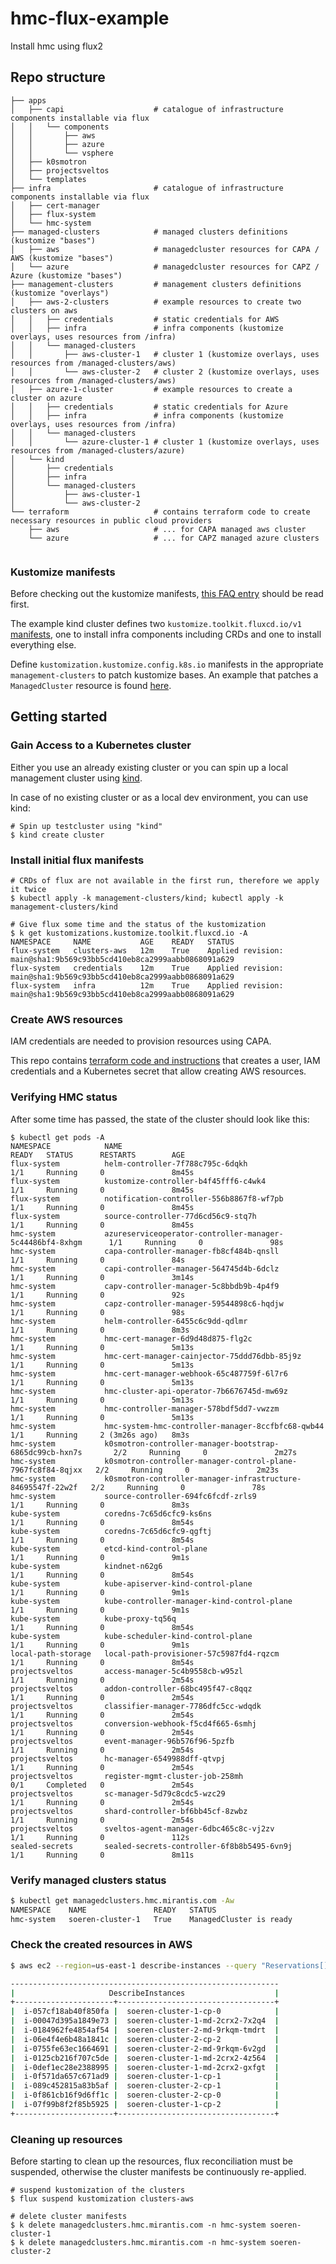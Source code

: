 # hmc-flux-example

Install hmc using flux2

## Repo structure
```
├── apps
│   ├── capi                    # catalogue of infrastructure components installable via flux
│   │   └── components
│   │       ├── aws
│   │       ├── azure
│   │       └── vsphere
│   ├── k0smotron
│   ├── projectsveltos
│   └── templates
├── infra                       # catalogue of infrastructure components installable via flux
│   ├── cert-manager
│   ├── flux-system
│   └── hmc-system
├── managed-clusters            # managed clusters definitions (kustomize "bases")
│   ├── aws                     # managedcluster resources for CAPA / AWS (kustomize "bases")
│   └── azure                   # managedcluster resources for CAPZ / Azure (kustomize "bases")
├── management-clusters         # management clusters definitions (kustomize "overlays") 
│   ├── aws-2-clusters          # example resources to create two clusters on aws
│   │   ├── credentials         # static credentials for AWS
│   │   ├── infra               # infra components (kustomize overlays, uses resources from /infra)
│   │   └── managed-clusters
│   │       ├── aws-cluster-1   # cluster 1 (kustomize overlays, uses resources from /managed-clusters/aws)
│   │       └── aws-cluster-2   # cluster 2 (kustomize overlays, uses resources from /managed-clusters/aws)
│   ├── azure-1-cluster         # example resources to create a cluster on azure  
│   │   ├── credentials         # static credentials for Azure
│   │   ├── infra               # infra components (kustomize overlays, uses resources from /infra) 
│   │   └── managed-clusters
│   │       └── azure-cluster-1 # cluster 1 (kustomize overlays, uses resources from /managed-clusters/azure)
│   └── kind
│       ├── credentials
│       ├── infra
│       └── managed-clusters
│           ├── aws-cluster-1
│           └── aws-cluster-2
└── terraform                   # contains terraform code to create necessary resources in public cloud providers 
    ├── aws                     # ... for CAPA managed aws cluster
    └── azure                   # ... for CAPZ managed azure clusters


```

### Kustomize manifests
Before checking out the kustomize manifests, [this FAQ entry](https://fluxcd.io/flux/faq/#are-there-two-kustomization-types) should be read first.

The example kind cluster defines two `kustomize.toolkit.fluxcd.io/v1` [manifests](management-clusters/kind/flux-kustomization.yaml), one to install infra components including CRDs and one to install everything else.

Define `kustomization.kustomize.config.k8s.io` manifests in the appropriate `management-clusters` to patch kustomize bases. An example that patches a `ManagedCluster` resource is found [here](management-clusters/kind/managed-clusters/aws-cluster-1/kustomization.yaml).

## Getting started

### Gain Access to a Kubernetes cluster

Either you use an already existing cluster or you can spin up a local management cluster using [kind](https://kind.sigs.k8s.io/).

In case of no existing cluster or as a local dev environment, you can use kind:
```
# Spin up testcluster using "kind"
$ kind create cluster
```

### Install initial flux manifests

```
# CRDs of flux are not available in the first run, therefore we apply it twice
$ kubectl apply -k management-clusters/kind; kubectl apply -k management-clusters/kind

# Give flux some time and the status of the kustomization
$ k get kustomizations.kustomize.toolkit.fluxcd.io -A
NAMESPACE     NAME           AGE    READY   STATUS
flux-system   clusters-aws   12m    True    Applied revision: main@sha1:9b569c93bb5cd410eb8ca2999aabb0868091a629
flux-system   credentials    12m    True    Applied revision: main@sha1:9b569c93bb5cd410eb8ca2999aabb0868091a629
flux-system   infra          12m    True    Applied revision: main@sha1:9b569c93bb5cd410eb8ca2999aabb0868091a629
```

### Create AWS resources

IAM credentials are needed to provision resources using CAPA. 

This repo contains [terraform code and instructions](terraform/aws/README.md) that creates a user, IAM credentials and a Kubernetes secret that allow creating AWS resources.

### Verifying HMC status
After some time has passed, the state of the cluster should look like this:

```
$ kubectl get pods -A
NAMESPACE            NAME                                                          READY   STATUS      RESTARTS        AGE
flux-system          helm-controller-7f788c795c-6dqkh                              1/1     Running     0               8m45s
flux-system          kustomize-controller-b4f45fff6-c4wk4                          1/1     Running     0               8m45s
flux-system          notification-controller-556b8867f8-wf7pb                      1/1     Running     0               8m45s
flux-system          source-controller-77d6cd56c9-stq7h                            1/1     Running     0               8m45s
hmc-system           azureserviceoperator-controller-manager-5c44486bf4-8xhgm      1/1     Running     0               98s
hmc-system           capa-controller-manager-fb8cf484b-qnsll                       1/1     Running     0               84s
hmc-system           capi-controller-manager-564745d4b-6dclz                       1/1     Running     0               3m14s
hmc-system           capv-controller-manager-5c8bbdb9b-4p4f9                       1/1     Running     0               92s
hmc-system           capz-controller-manager-59544898c6-hqdjw                      1/1     Running     0               98s
hmc-system           helm-controller-6455c6c9dd-qdlmr                              1/1     Running     0               8m3s
hmc-system           hmc-cert-manager-6d9d48d875-flg2c                             1/1     Running     0               5m13s
hmc-system           hmc-cert-manager-cainjector-75ddd76dbb-85j9z                  1/1     Running     0               5m13s
hmc-system           hmc-cert-manager-webhook-65c487759f-6l7r6                     1/1     Running     0               5m13s
hmc-system           hmc-cluster-api-operator-7b6676745d-mw69z                     1/1     Running     0               5m13s
hmc-system           hmc-controller-manager-578bdf5dd7-vwzzm                       1/1     Running     0               5m13s
hmc-system           hmc-system-hmc-controller-manager-8ccfbfc68-qwb44             1/1     Running     2 (3m26s ago)   8m3s
hmc-system           k0smotron-controller-manager-bootstrap-6865dc99cb-hxn7s       2/2     Running     0               2m27s
hmc-system           k0smotron-controller-manager-control-plane-7967fc8f84-8qjxx   2/2     Running     0               2m23s
hmc-system           k0smotron-controller-manager-infrastructure-84695547f-22w2f   2/2     Running     0               78s
hmc-system           source-controller-694fc6fcdf-zrls9                            1/1     Running     0               8m3s
kube-system          coredns-7c65d6cfc9-ks6ns                                      1/1     Running     0               8m54s
kube-system          coredns-7c65d6cfc9-qgftj                                      1/1     Running     0               8m54s
kube-system          etcd-kind-control-plane                                       1/1     Running     0               9m1s
kube-system          kindnet-n62g6                                                 1/1     Running     0               8m54s
kube-system          kube-apiserver-kind-control-plane                             1/1     Running     0               9m1s
kube-system          kube-controller-manager-kind-control-plane                    1/1     Running     0               9m1s
kube-system          kube-proxy-tq56q                                              1/1     Running     0               8m54s
kube-system          kube-scheduler-kind-control-plane                             1/1     Running     0               9m1s
local-path-storage   local-path-provisioner-57c5987fd4-rqzcm                       1/1     Running     0               8m54s
projectsveltos       access-manager-5c4b9558cb-w95zl                               1/1     Running     0               2m54s
projectsveltos       addon-controller-68bc495f47-c8qqz                             1/1     Running     0               2m54s
projectsveltos       classifier-manager-7786dfc5cc-wdqdk                           1/1     Running     0               2m54s
projectsveltos       conversion-webhook-f5cd4f665-6smhj                            1/1     Running     0               2m54s
projectsveltos       event-manager-96b576f96-5pzfb                                 1/1     Running     0               2m54s
projectsveltos       hc-manager-6549988dff-qtvpj                                   1/1     Running     0               2m54s
projectsveltos       register-mgmt-cluster-job-258mh                               0/1     Completed   0               2m54s
projectsveltos       sc-manager-5d79c8cdc5-wzc29                                   1/1     Running     0               2m54s
projectsveltos       shard-controller-bf6bb45cf-8zwbz                              1/1     Running     0               2m54s
projectsveltos       sveltos-agent-manager-6dbc465c8c-vj2zv                        1/1     Running     0               112s
sealed-secrets       sealed-secrets-controller-6f8b8b5495-6vn9j                    1/1     Running     0               8m11s
```

### Verify managed clusters status
```bash
$ kubectl get managedclusters.hmc.mirantis.com -Aw
NAMESPACE    NAME               READY   STATUS
hmc-system   soeren-cluster-1   True    ManagedCluster is ready
```

### Check the created resources in AWS
```bash
$ aws ec2 --region=us-east-1 describe-instances --query "Reservations[].Instances[].[InstanceId, Tags[?Key=='Name'].Value | [0]]" --filters "Name=tag:Name,Values=soeren-cluster-*" --output table

------------------------------------------------------------
|                     DescribeInstances                    |
+----------------------+-----------------------------------+
|  i-057cf18ab40f850fa |  soeren-cluster-1-cp-0            |
|  i-00047d395a1849e73 |  soeren-cluster-1-md-2crx2-7x2q4  |
|  i-0184962fe4854af54 |  soeren-cluster-2-md-9rkqm-tmdrt  |
|  i-06e4f4e6b48a1841c |  soeren-cluster-2-cp-2            |
|  i-0755fe63ec1664691 |  soeren-cluster-2-md-9rkqm-6v2gd  |
|  i-0125cb216f707c5de |  soeren-cluster-1-md-2crx2-4z564  |
|  i-0def1ec28e2388995 |  soeren-cluster-1-md-2crx2-gxfgt  |
|  i-0f571da657c671ad9 |  soeren-cluster-1-cp-1            |
|  i-089c452815a83b5af |  soeren-cluster-2-cp-1            |
|  i-0f861cb16f9d6ff1c |  soeren-cluster-2-cp-0            |
|  i-07f99b8f2f85b5925 |  soeren-cluster-1-cp-2            |
+----------------------+-----------------------------------+
```

### Cleaning up resources

Before starting to clean up the resources, flux reconciliation must be suspended, otherwise the cluster manifests be continuously re-applied.

```
# suspend kustomization of the clusters
$ flux suspend kustomization clusters-aws

# delete cluster manifests
$ k delete managedclusters.hmc.mirantis.com -n hmc-system soeren-cluster-1
$ k delete managedclusters.hmc.mirantis.com -n hmc-system soeren-cluster-2
```
